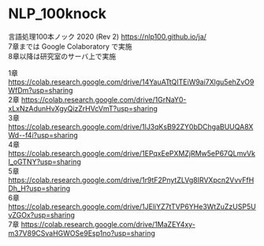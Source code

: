 # NLP_100knock
言語処理100本ノック 2020 (Rev 2) https://nlp100.github.io/ja/  
7章までは Google Colaboratory で実施  
8章以降は研究室のサーバ上で実施

1章 https://colab.research.google.com/drive/14YauATtQITEiW9ai7Xlgu5ehZvO9WfDm?usp=sharing  
2章 https://colab.research.google.com/drive/1GrNaY0-xLxNzAdunHvXgyQizZrHVcVmT?usp=sharing  
3章 https://colab.research.google.com/drive/1lJ3qKsB92ZY0bDChgaBUUQA8XWd--f4i?usp=sharing  
4章 https://colab.research.google.com/drive/1EPqxEePXMZjRMw5eP67QLmvVkI_oGTNY?usp=sharing  
5章 https://colab.research.google.com/drive/1r9tF2PnytZLVg8IRVXpcn2VvvFfHDh_H?usp=sharing  
6章 https://colab.research.google.com/drive/1JEliYZ7tTVP6YHe3WtZuZzUSP5UvZGOx?usp=sharing  
7章 https://colab.research.google.com/drive/1MaZEY4xy-m37V89CSvaHGWOSe9Esp1no?usp=sharing  
